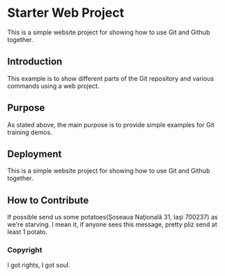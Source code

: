 # Starter Web Project
This is a simple website project for showing how to use Git and Github together.

## Introduction
This example is to show different parts of the Git repository and various commands using a web project.

## Purpose
As stated above, the main purpose is to provide simple examples for Git training demos.

## Deployment
This is a simple website project for showing how to use Git and Github together.

## How to Contribute
If possible send us some potatoes(Şoseaua Naţională 31, Iaşi 700237) as we're starving. 
I mean it, if anyone sees this message, pretty pliz send at least 1 potato.

### Copyright
I got rights, I got soul.